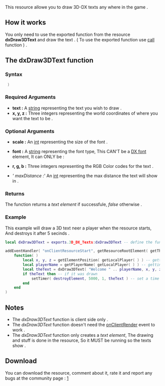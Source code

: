 This resource allowe you to draw 3D-DX texts any where in the game .

How it works
------------

You only need to use the exported function from the resource **dxDraw3DText** and draw the text . ( To use the exported function use [call](/docs/call.md "wikilink") function ) .

The dxDraw3DText function
-------------------------

### Syntax

``` lua
 )
```

### Required Arguments

-   **text :** A [string](/docs/string.md "wikilink") representing the text you wish to draw .
-   **x, y, z :** Three integers representing the world coordinates of where you want the text to be .

### Optional Arguments

-   **scale :** An [int](/docs/int.md "wikilink") representing the size of the font .
-   **font :** A [string](/docs/string.md "wikilink") representing the font type, This CAN'T be a [DX font](/docs/dx_font.md "wikilink") element, It can ONLY be :

-   **r, g, b :** Three integers representing the RGB Color codes for the text .
-   *' maxDistance :*' An [int](/docs/int.md "wikilink") representing the max distance the text will show in .

### Returns

The function returns a *text element* if successfule, *false* otherwise .

### Example

This example will draw a 3D text neer a player when the resource starts, And destroys it after 5 secinds .

``` lua
local dxDraw3DText = exports.3D_DX_Texts:dxDraw3DText -- define the function

addEventHandler( "onClientResourceStart", getResourceRootElement( getThisResource( ) ),
    function( )
        local x, y, z = getElementPosition( getLocalPlayer( ) ) -- getting the player coordinates
        local playerName = getPlayerName( getLocalPlayer( ) ) -- getting the player name
        local theText = dxDraw3DText( "Welcome " .. playerName, x, y, z ) -- dtawing the text
        if theText then -- if it was drawn
            setTimer( destroyElement, 5000, 1, theText ) -- set a time to destroy it after 5 seconds
        end
    end
)
```

Notes
-----

-   The *dxDraw3DText* function is client side only .
-   The *dxDraw3DText* function doesn't need the [onClientRender](/docs/onclientrender.md "wikilink") event to work .
-   The *dxDraw3DText* function only creates a *text element*, The drawing and stuff is done in the resource, So it MUST be running so the texts show .

Download
--------

You can download the resource, comment about it, rate it and report any bugs at the community page : [1](https://community.multitheftauto.com/index.php?p=resources&s=details&id=7613)
